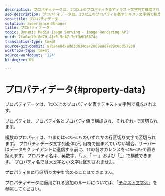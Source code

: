 ```yaml
---
description: プロパティデータは、1つ以上のプロパティを表すテキスト文字列で構成されます。
seo-description: プロパティデータは、1つ以上のプロパティを表すテキスト文字列で構成されます。
seo-title: プロパティデータ
solution: Experience Manager
title: プロパティデータ
topic: Dynamic Media Image Serving - Image Rendering API
uuid: 7fa6ae70-8d70-41d6-9e47-7df3d616874c
translation-type: tm+mt
source-git-commit: 97a84e8e7edd3d834ca42069eae7c09c00d57938
workflow-type: tm+mt
source-wordcount: '124'
ht-degree: 0%

---
```



# プロパティデータ{#property-data}

プロパティデータは、1つ以上のプロパティを表すテキスト文字列で構成されます。

プロパティは、プロパティ名とプロパティ値で構成され、それぞれ=で区切られます。

複数のプロパティは、`??`または`<CR><LF>`のいずれかの行区切り文字で区切られます。 プロパティデータ文字列全体が引用符で囲まれていない場合、サーバーはデータをクライアントに送信する前に、`??`の各オカレンスを`<CR><LF>`で置き換えます。 プロパティ名は、英数字、「。」、「 — 」および「_」で構成できます。 プロパティ名では大文字と小文字は区別されません。

プロパティ値に行区切り文字を含めることはできません。

プロパティデータに適用される追加のルールについては、「[テキスト文字列](../../../../../../is-api/image-catalog/image-serving-api-ref/c-image-catalog-reference/c-overview/c-common-data-types/r-text-string.md#reference-ae0a9e181b0e40c6bcdb43af7f481d63)」を参照してください。
